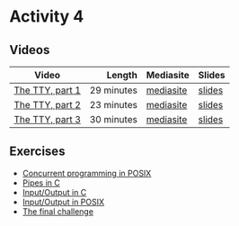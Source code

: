 # Activity 4

## Videos

| Video | Length | Mediasite | Slides |
|-------|-------:|-----------|--------|
| [The TTY, part 1](https://ams-hsta-ims-ond.mediasite.com/MediasiteDeliver/vol01/bristoluniversity/MP4Video/e5f9f31d-d6b1-44c6-8ba9-3bea3637fc94.mp4/QualityLevels(698000)) | 29 minutes | [mediasite](https://mediasite.bris.ac.uk/Mediasite/Play/ed98603ce01b43aaadb7c45386af1a8f1d) | [slides](/COMS10012/slides/TTY.pdf) |
| [The TTY, part 2](https://ams-hsta-ims-ond.mediasite.com/MediasiteDeliver/vol01/bristoluniversity/MP4Video/302f4e9c-c1bc-4200-ae5c-f9fde30ccadb.mp4/QualityLevels(698000)) | 23 minutes | [mediasite](https://mediasite.bris.ac.uk/Mediasite/Play/e802738b6fd44a9eb753446da4a0c0401d) | [slides](/COMS10012/slides/TTY2.pdf) |
| [The TTY, part 3](https://ams-hsta-ims-ond.mediasite.com/MediasiteDeliver/vol01/bristoluniversity/MP4Video/c7031bf2-3ecf-41cb-a179-29e110736492.mp4/QualityLevels(698000)) | 30 minutes | [mediasite](https://mediasite.bris.ac.uk/Mediasite/Play/031a53c97f5a493eb57969b511a5f70c1d) | [slides](/COMS10012/slides/TTY3.pdf) |

## Exercises

  - [Concurrent programming in POSIX](./concurrent.md)
  - [Pipes in C](./cpipe.md)
  - [Input/Output in C](./c_io.md)
  - [Input/Output in POSIX](./posix_io.md)
  - [The final challenge](./final.md)